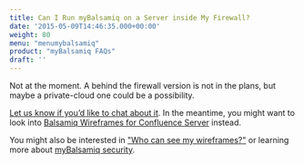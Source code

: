 ```yaml
---
title: Can I Run myBalsamiq on a Server inside My Firewall?
date: '2015-05-09T14:46:35.000+00:00'
weight: 80
menu: "menumybalsamiq"
product: "myBalsamiq FAQs"
draft: ''
---
```


Not at the moment. A behind the firewall version is not in the plans, but maybe a private-cloud one could be a possibility.

[Let us know if you’d like to chat about it](mailto:peldi@balsamiq.com). In the meantime, you might want to look into [Balsamiq Wireframes for Confluence Server](https://marketplace.atlassian.com/apps/256/balsamiq-wireframes-confluence-server) instead.

You might also be interested in ["Who can see my wireframes?"](https://balsamiq.com/legal/privacy/#who-can-see-my-wireframes) or learning more about [myBalsamiq security](/mybalsamiq/secure/).

